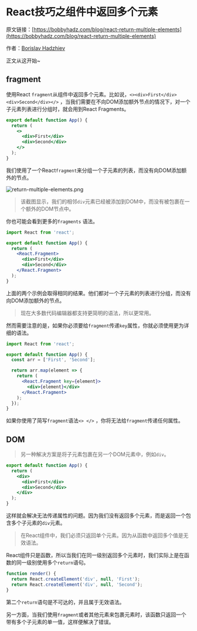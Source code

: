# React技巧之组件中返回多个元素

原文链接：[https://bobbyhadz.com/blog/react-return-multiple-elements](https://bobbyhadz.com/blog/react-return-multiple-elements)

作者：[Borislav Hadzhiev](https://bobbyhadz.com/about)

正文从这开始~

## fragment

使用React `fragment`从组件中返回多个元素。比如说，`<><div>First</div><div>Second</div></>` ，当我们需要在不向DOM添加额外节点的情况下，对一个子元素列表进行分组时，就会用到React Fragments。

```jsx
export default function App() {
  return (
    <>
      <div>First</div>
      <div>Second</div>
    </>
  );
}
```

我们使用了一个React`fragment`来分组一个子元素的列表，而没有向DOM添加额外的节点。

![return-multiple-elements.png](https://p6-juejin.byteimg.com/tos-cn-i-k3u1fbpfcp/68ac3becb50145e0939ed22eaff2c765~tplv-k3u1fbpfcp-watermark.image?)

> 该截图显示，我们的相邻`div`元素已经被添加到DOM中，而没有被包裹在一个额外的DOM节点中。
> 

你也可能会看到更多的`fragments` 语法。

```jsx
import React from 'react';

export default function App() {
  return (
    <React.Fragment>
      <div>First</div>
      <div>Second</div>
    </React.Fragment>
  );
}
```

上面的两个示例会取得相同的结果。他们都对一个子元素的列表进行分组，而没有向DOM添加额外的节点。

> 现在大多数代码编辑器都支持更简明的语法，所以更常用。
> 

然而需要注意的是，如果你必须要给`fragment`传递`key`属性，你就必须使用更为详细的语法。

```jsx
import React from 'react';

export default function App() {
  const arr = ['First', 'Second'];

  return arr.map(element => {
    return (
      <React.Fragment key={element}>
        <div>{element}</div>
      </React.Fragment>
    );
  });
}
```

如果你使用了简写`fragment`语法`<> </>` ，你将无法给`fragment`传递任何属性。

## DOM

> 另一种解决方案是将子元素包裹在另一个DOM元素中，例如`div`。
> 

```jsx
export default function App() {
  return (
    <div>
      <div>First</div>
      <div>Second</div>
    </div>
  );
}
```

这样就会解决无法传递属性的问题。因为我们没有返回多个元素，而是返回一个包含多个子元素的`div`元素。

> 在React组件中，我们必须只返回单个元素。因为从函数中返回多个值是无效语法。
> 

React组件只是函数，所以当我们在同一级别返回多个元素时，我们实际上是在函数的同一级别使用多个`return`语句。

```jsx
function render() {
  return React.createElement('div', null, 'First');
  return React.createElement('div', null, 'Second');
}
```

第二个`return`语句是不可达的，并且属于无效语法。

另一方面，当我们使用`fragment`或者其他元素来包裹元素时，该函数只返回一个带有多个子元素的单一值，这样便解决了错误。